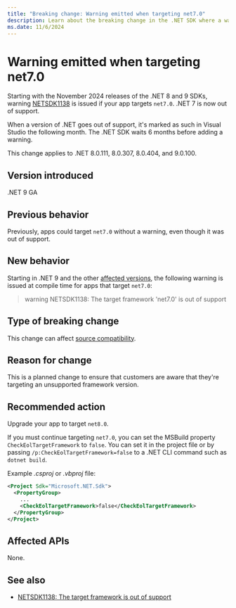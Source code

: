 ```yaml
---
title: "Breaking change: Warning emitted when targeting net7.0"
description: Learn about the breaking change in the .NET SDK where a warning is issued for apps that target net7.0, which is out of support.
ms.date: 11/6/2024
---
```


# Warning emitted when targeting net7.0

Starting with the November 2024 releases of the .NET 8 and 9 SDKs, warning [NETSDK1138](../../../tools/sdk-errors/netsdk1138.md) is issued if your app targets `net7.0`. .NET 7 is now out of support.

When a version of .NET goes out of support, it's marked as such in Visual Studio the following month. The .NET SDK waits 6 months before adding a warning.

This change applies to .NET 8.0.111, 8.0.307, 8.0.404, and 9.0.100.

## Version introduced

.NET 9 GA

## Previous behavior

Previously, apps could target `net7.0` without a warning, even though it was out of support.

## New behavior

Starting in .NET 9 and the other [affected versions](#version-introduced), the following warning is issued at compile time for apps that target `net7.0`:

> warning NETSDK1138: The target framework 'net7.0' is out of support

## Type of breaking change

This change can affect [source compatibility](../../categories.md#source-compatibility).

## Reason for change

This is a planned change to ensure that customers are aware that they're targeting an unsupported framework version.

## Recommended action

Upgrade your app to target `net8.0`.

If you must continue targeting `net7.0`, you can set the MSBuild property `CheckEolTargetFramework` to `false`. You can set it in the project file or by passing `/p:CheckEolTargetFramework=false` to a .NET CLI command such as `dotnet build`.

Example *.csproj* or *.vbproj* file:

```xml
<Project Sdk="Microsoft.NET.Sdk">
  <PropertyGroup>
    ...
    <CheckEolTargetFramework>false</CheckEolTargetFramework>
  </PropertyGroup>
</Project>
```

## Affected APIs

None.

## See also

- [NETSDK1138: The target framework is out of support](../../../tools/sdk-errors/netsdk1138.md)
